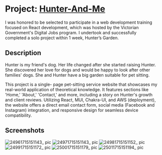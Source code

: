 # Project: [Hunter-And-Me](https://hunter-and-me.onrender.com/)

I was honored to be selected to participate in a web development training focused on React development, which was hosted by the Victorian Government's Digital Jobs program.
I undertook and successfully completed a solo project within 1 week, Hunter’s Garden.

## Description

Hunter is my friend's dog. Her life changed after she started raising Hunter. She discovered her love for dogs and would be happy to look after other families' dogs. She and Hunter have a big garden suitable for pet sitting.

This project is a single- page pet-sitting service website that showcases my real-world application of theoretical knowledge. It features sections like 'Home,' 'About,' 'Contact,' and more, including a story on Hunter's growth and client reviews. Utilizing React, MUI, Chakra-UI, and AWS (deployment), the website offers a direct email contact form, social media (Facebook and Instagram) integration, and responsive design for seamless device compatibility.

## Screenshots



![24961715151143_ pic](https://github.com/JennyZhong2022/Hunter-And-Me/assets/109143979/09128876-de74-4f63-b9d5-c90a66065e5a)
![24971715151143_ pic](https://github.com/JennyZhong2022/Hunter-And-Me/assets/109143979/44b05236-4fa8-435d-b876-c7c6efc01b3f)
![24981715151152_ pic](https://github.com/JennyZhong2022/Hunter-And-Me/assets/109143979/4b792d78-c55a-46d9-9c2c-ff54ead3dad4)
![24991715151172_ pic](https://github.com/JennyZhong2022/Hunter-And-Me/assets/109143979/1c109c82-57da-41ea-a418-a378a918fb4d)
![25001715151179_ pic](https://github.com/JennyZhong2022/Hunter-And-Me/assets/109143979/0e6478a7-fbdd-4318-87ff-41be4bb89c0c)
![25011715151194_ pic](https://github.com/JennyZhong2022/Hunter-And-Me/assets/109143979/ffcedda7-9117-422e-bb90-0c36568d4a86)
